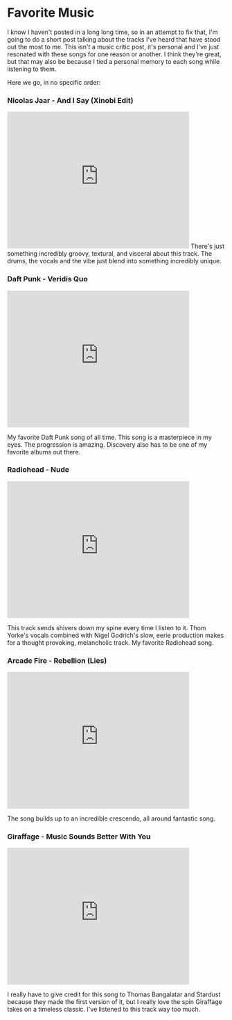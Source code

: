 Favorite Music
==============
I know I haven't posted in a long long time, so in an attempt to fix that, I'm going to do a short post talking about the tracks I've heard that have stood out the most to me. This isn't a music critic post, it's personal and I've just resonated with these songs for one reason or another. I think they're great, but that may also be because I tied a personal memory to each song while listening to them.

Here we go, in no specific order:

### Nicolas Jaar - And I Say (Xinobi Edit)
<iframe width="420" height="315" src="http://www.youtube.com/embed/AV_fcL_sj3Y" frameborder="0" allowfullscreen></iframe>
There's just something incredibly groovy, textural, and visceral about this track. The drums, the vocals and the vibe just blend into something incredibly unique.

### Daft Punk - Veridis Quo
<iframe width="420" height="315" src="http://www.youtube.com/embed/OgcY6qlzdf8" frameborder="0" allowfullscreen></iframe>

My favorite Daft Punk song of all time. This song is a masterpiece in my eyes. The progression is amazing. Discovery also has to be one of my favorite albums out there.

### Radiohead - Nude
<iframe width="420" height="315" src="http://www.youtube.com/embed/1ky1td3_6LY" frameborder="0" allowfullscreen></iframe>

This track sends shivers down my spine every time I listen to it. Thom Yorke's vocals combined with Nigel Godrich's slow, eerie production makes for a thought provoking, melancholic track. My favorite Radiohead song.

### Arcade Fire - Rebellion (Lies)
<iframe width="420" height="315" src="http://www.youtube.com/embed/CICIfCbw1nU" frameborder="0" allowfullscreen></iframe>

The song builds up to an incredible crescendo, all around fantastic song.

### Giraffage - Music Sounds Better With You
<iframe width="420" height="315" src="http://www.youtube.com/embed/t2_sZPAStI4" frameborder="0" allowfullscreen></iframe>

I really have to give credit for this song to Thomas Bangalatar and Stardust because they made the first version of it, but I really love the spin Giraffage takes on a timeless classic. I've listened to this track way too much.

